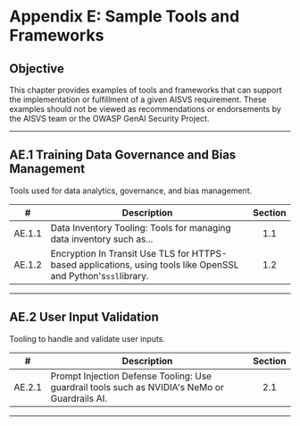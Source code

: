 # Appendix E: Sample Tools and Frameworks

## Objective

This chapter provides examples of tools and frameworks that can support the implementation or fulfillment of a given AISVS requirement. These examples should not be viewed as recommendations or endorsements by the AISVS team or the OWASP GenAI Security Project.

---

## AE.1 Training Data Governance and Bias Management

Tools used for data analytics, governance, and bias management.

|   #    | Description                                                                                                    | Section |
| :----: | -------------------------------------------------------------------------------------------------------------- | :-----: |
| AE.1.1 | Data Inventory Tooling: Tools for managing data inventory such as...                                           |   1.1   |
| AE.1.2 | Encryption In Transit Use TLS for HTTPS-based applications, using tools like OpenSSL and Python's`ssl`library. |   1.2   |

---

## AE.2 User Input Validation

Tooling to handle and validate user inputs.

|   #    | Description                                                                                   | Section |
| :----: | --------------------------------------------------------------------------------------------- | :-----: |
| AE.2.1 | Prompt Injection Defense Tooling: Use guardrail tools such as NVIDIA's NeMo or Guardrails AI. |   2.1   |

---

